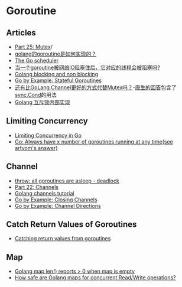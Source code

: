 # Goroutine

## Articles
* [Part 25: Mutex](https://golangbot.com/mutex)/
* [golang的goroutine是如何实现的？](http://www.zhihu.com/question/20862617)
* [The Go scheduler](http://morsmachine.dk/go-scheduler)
* [当一个goroutine被网络IO阻塞住后，它对应的线程会被阻塞吗?](https://www.zhihu.com/question/27207566)
* [Golang blocking and non blocking](https://stackoverflow.com/questions/36112445/golang-blocking-and-non-blocking)
* [Go by Example: Stateful Goroutines](https://gobyexample.com/stateful-goroutines)
* [还有比GoLang Channel更好的方式代替Mutex吗？](https://www.zhihu.com/question/27256570)-[唐生的回答](https://www.zhihu.com/question/27256570/answer/35889022)包含了[sync.Cond](https://godoc.org/sync#Cond)的用法
* [Golang 互斥锁内部实现](https://zhuanlan.zhihu.com/p/27608263)

## Limiting Concurrency
* [Limiting Concurrency in Go](http://jmoiron.net/blog/limiting-concurrency-in-go/)
* [Go: Always have x number of goroutines running at any time(see artyom's answer)](https://stackoverflow.com/questions/25306073/go-always-have-x-number-of-goroutines-running-at-any-time)

## Channel
* [throw: all goroutines are asleep - deadlock](https://stackoverflow.com/questions/12398359/throw-all-goroutines-are-asleep-deadlock)
* [Part 22: Channels](https://golangbot.com/channels/)
* [Golang channels tutorial](http://guzalexander.com/2013/12/06/golang-channels-tutorial.html)
* [Go by Example: Closing Channels](https://gobyexample.com/closing-channels)
* [Go by Example: Channel Directions](https://gobyexample.com/channel-directions)

## Catch Return Values of Goroutines
* [Catching return values from goroutines](https://stackoverflow.com/questions/20945069/catching-return-values-from-goroutines)

## Map
* [Golang map len() reports > 0 when map is empty](https://stackoverflow.com/questions/33872157/golang-map-len-reports-0-when-map-is-empty)
* [How safe are Golang maps for concurrent Read/Write operations?](https://stackoverflow.com/questions/36167200/how-safe-are-golang-maps-for-concurrent-read-write-operations)
